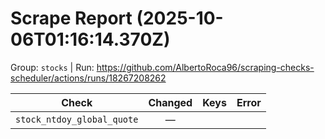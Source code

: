 # Scrape Report (2025-10-06T01:16:14.370Z)

Group: `stocks`  |  Run: https://github.com/AlbertoRoca96/scraping-checks-scheduler/actions/runs/18267208262

| Check | Changed | Keys | Error |
|---|:---:|:--|:--|
| `stock_ntdoy_global_quote` | — |  |  |
